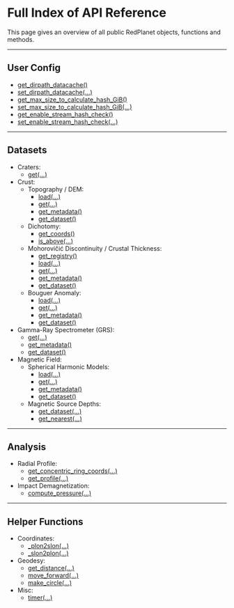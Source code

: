 # Full Index of API Reference

This page gives an overview of all public RedPlanet objects, functions and methods.

---
## User Config

- [get_dirpath_datacache()](user_config/get_dirpath_datacache.md)
- [set_dirpath_datacache(...)](user_config/set_dirpath_datacache.md)
- [get_max_size_to_calculate_hash_GiB()](user_config/get_max_size_to_calculate_hash_GiB.md)
- [set_max_size_to_calculate_hash_GiB(...)](user_config/set_max_size_to_calculate_hash_GiB.md)
- [get_enable_stream_hash_check()](user_config/get_enable_stream_hash_check.md)
- [set_enable_stream_hash_check(...)](user_config/set_enable_stream_hash_check.md)


---
## Datasets

- Craters:
    - [get(...)](datasets/Craters/get.md)
- Crust:
    - Topography / DEM:
        - [load(...)](datasets/Crust/topo/load.md)
        - [get(...)](datasets/Crust/topo/get.md)
        - [get_metadata()](datasets/Crust/topo/get_metadata.md)
        - [get_dataset()](datasets/Crust/topo/get_dataset.md)
    - Dichotomy:
        - [get_coords()](datasets/Crust/dichotomy/get_coords.md)
        - [is_above(...)](datasets/Crust/dichotomy/is_above.md)
    - Mohorovičić Discontinuity / Crustal Thickness:
        - [get_registry()](datasets/Crust/moho/get_registry.md)
        - [load(...)](datasets/Crust/moho/load.md)
        - [get(...)](datasets/Crust/moho/get.md)
        - [get_metadata()](datasets/Crust/moho/get_metadata.md)
        - [get_dataset()](datasets/Crust/moho/get_dataset.md)
    - Bouguer Anomaly:
        - [load(...)](datasets/Crust/boug/load.md)
        - [get(...)](datasets/Crust/boug/get.md)
        - [get_metadata()](datasets/Crust/boug/get_metadata.md)
        - [get_dataset()](datasets/Crust/boug/get_dataset.md)
- Gamma-Ray Spectrometer (GRS):
    - [get(...)](datasets/GRS/get.md)
    - [get_metadata()](datasets/GRS/get_metadata.md)
    - [get_dataset()](datasets/GRS/get_dataset.md)
- Magnetic Field:
    - Spherical Harmonic Models:
        - [load(...)](datasets/Mag/sh/load.md)
        - [get(...)](datasets/Mag/sh/get.md)
        - [get_metadata()](datasets/Mag/sh/get_metadata.md)
        - [get_dataset()](datasets/Mag/sh/get_dataset.md)
    - Magnetic Source Depths:
        - [get_dataset(...)](datasets/Mag/depth/get_dataset.md)
        - [get_nearest(...)](datasets/Mag/depth/get_nearest.md)


---
## Analysis

- Radial Profile:
    - [get_concentric_ring_coords(...)](analysis/radial_profile/get_concentric_ring_coords.md)
    - [get_profile(...)](analysis/radial_profile/get_profile.md)
- Impact Demagnetization:
    - [compute_pressure(...)](analysis/impact_demag/compute_pressure.md)


---
## Helper Functions

- Coordinates:
    - [_plon2slon(...)](helper_functions/coordinates/_plon2slon.md)
    - [_slon2plon(...)](helper_functions/coordinates/_slon2plon.md)
- Geodesy:
    - [get_distance(...)](helper_functions/geodesy/get_distance.md)
    - [move_forward(...)](helper_functions/geodesy/move_forward.md)
    - [make_circle(...)](helper_functions/geodesy/make_circle.md)
- Misc:
    - [timer(...)](helper_functions/misc/timer.md)
